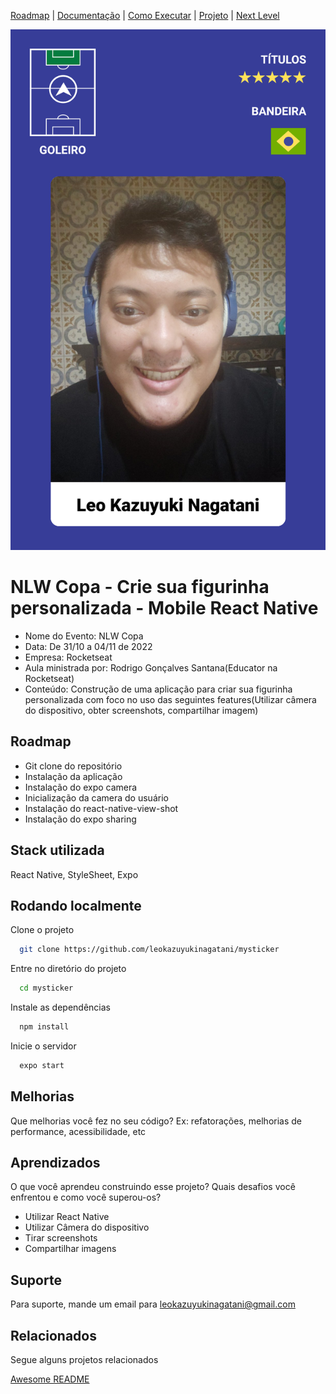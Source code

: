 [Roadmap](#roadmap) |
[Documentação](#documentação) |
[Como Executar](#rodando-localmente) |
[Projeto](#stack-utilizada) |
[Next Level](#melhorias) 

![Logo](./assets/capa.png)


# NLW Copa - Crie sua figurinha personalizada - Mobile React Native

- Nome do Evento: NLW Copa
- Data: De 31/10 a 04/11 de 2022
- Empresa: Rocketseat
- Aula ministrada por: Rodrigo Gonçalves Santana(Educator na Rocketseat)
- Conteúdo: Construção de uma aplicação para criar sua figurinha personalizada com foco no uso das seguintes features(Utilizar câmera do dispositivo, obter screenshots, compartilhar imagem)

## Roadmap

- Git clone do repositório
- Instalação da aplicação
- Instalação do expo camera
- Inicialização da camera do usuário
- Instalação do react-native-view-shot
- Instalação do expo sharing

## Stack utilizada
React Native, StyleSheet, Expo

## Rodando localmente

Clone o projeto

```bash
  git clone https://github.com/leokazuyukinagatani/mysticker
```

Entre no diretório do projeto

```bash
  cd mysticker
```

Instale as dependências

```bash
  npm install
```

Inicie o servidor

```bash
  expo start
```



## Melhorias

Que melhorias você fez no seu código? Ex: refatorações, melhorias de performance, acessibilidade, etc


## Aprendizados

O que você aprendeu construindo esse projeto? Quais desafios você enfrentou e como você superou-os?

- Utilizar React Native
- Utilizar Câmera do dispositivo
- Tirar screenshots
- Compartilhar imagens


## Suporte

Para suporte, mande um email para [leokazuyukinagatani@gmail.com](mailto:leokazuyukinagatani@gmail.com?subject=nlw-esports-mobile)


## Relacionados

Segue alguns projetos relacionados

[Awesome README](https://github.com/matiassingers/awesome-readme)
